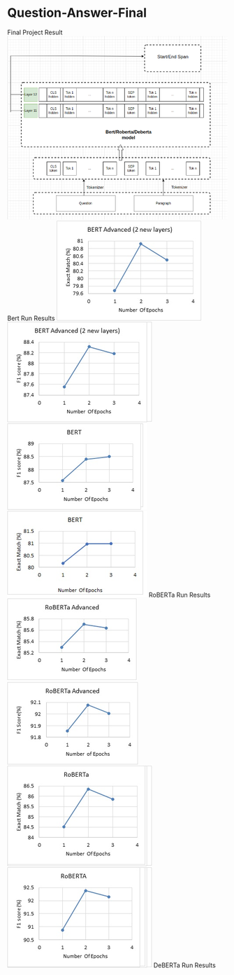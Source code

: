 # Question-Answer-Final
 Final Project Result
 ![This is an image](https://github.com/Ahmedashorit/Question-Answer-Final/blob/main/Advanced-model.png)
 Bert Run Results
 ![This is an image](https://github.com/Ahmedashorit/Question-Answer-Final/blob/main/BERTAdvanced-EM%25jpg.jpg)
 ![This is an image](https://github.com/Ahmedashorit/Question-Answer-Final/blob/main/BERTAdvanced-F1%25jpg.jpg)
 ![This is an image](https://github.com/Ahmedashorit/Question-Answer-Final/blob/main/BERTF1Score.jpg) 
 ![This is an image](https://github.com/Ahmedashorit/Question-Answer-Final/blob/main/New%20Doc%202021-03-24%2018_46_18_1.jpg)
 RoBERTa Run Results
 ![This is an image](https://github.com/Ahmedashorit/Question-Answer-Final/blob/main/RoBERTa-Advanced-EM%25.jpg)
 ![This is an image](https://github.com/Ahmedashorit/Question-Answer-Final/blob/main/RoBERTa-Advanced-F1%25.jpg)
 ![This is an image](https://github.com/Ahmedashorit/Question-Answer-Final/blob/main/RoBERTa-EM%25.jpg)
 ![This is an image](https://github.com/Ahmedashorit/Question-Answer-Final/blob/main/RoBERTa-F1%25.jpg)
 DeBERTa Run Results
 
